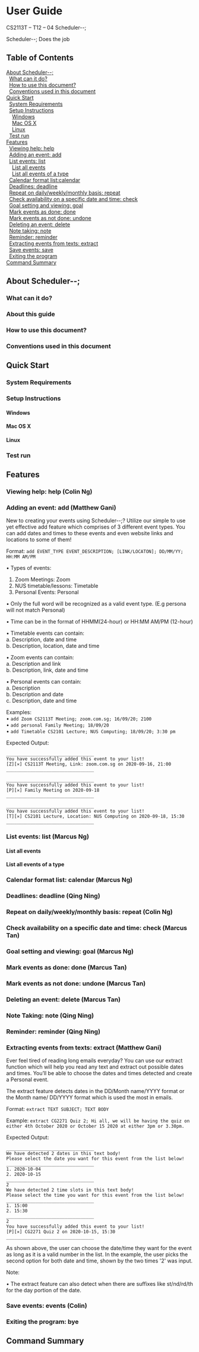 # User Guide
CS2113T – T12 – 04 Scheduler--;
 
Scheduler--; Does the job

## Table of Contents
[About Scheduler--;](#about-scheduler--) <br>
&nbsp;&nbsp;[What can it do?](#what-can-it-do) <br>
&nbsp;&nbsp;[How to use this document?](#how-to-use-this-document) <br>
&nbsp;&nbsp;[Conventions used in this document](#conventions-used-in-this-document) <br>
[Quick Start](#quick-start) <br>
&nbsp;&nbsp;[System Requirements](#system-requirements) <br>
&nbsp;&nbsp;[Setup Instructions](#setup-instructions) <br>
&nbsp;&nbsp;&nbsp;&nbsp;[Windows](#windows) <br>
&nbsp;&nbsp;&nbsp;&nbsp;[Mac OS X](#mac-os-x) <br>
&nbsp;&nbsp;&nbsp;&nbsp;[Linux](#linux) <br>
&nbsp;&nbsp;[Test run](#test-run) <br>
[Features](#features) <br>
&nbsp;&nbsp;[Viewing help: help](#viewing-help-help-colin-ng) <br>
&nbsp;&nbsp;[Adding an event: add](#adding-an-event-add-matthew-gani) <br>
&nbsp;&nbsp;[List events: list](#list-events-list-marcus-ng) <br>
&nbsp;&nbsp;&nbsp;&nbsp;[List all events](#list-all-events) <br>
&nbsp;&nbsp;&nbsp;&nbsp;[List all events of a type](#list-all-events-of-a-type) <br>
&nbsp;&nbsp;[Calendar format list:calendar](#calendar-format-list-calendar-marcus-ng) <br>
&nbsp;&nbsp;[Deadlines: deadline](#deadlines-deadline-qing-ning) <br>
&nbsp;&nbsp;[Repeat on daily/weekly/monthly basis: repeat](#repeat-on-dailyweeklymonthly-basis-repeat-colin-ng) <br>
&nbsp;&nbsp;[Check availability on a specific date and time: check](#check-availability-on-a-specific-date-and-time-check-marcus-tan) <br>
&nbsp;&nbsp;[Goal setting and viewing: goal](#goal-setting-and-viewing-goal-marcus-ng) <br>
&nbsp;&nbsp;[Mark events as done: done](#mark-events-as-done-done-marcus-tan) <br>
&nbsp;&nbsp;[Mark events as not done: undone](#mark-events-as-not-done-undone-marcus-tan) <br>
&nbsp;&nbsp;[Deleting an event: delete](#deleting-an-event-delete-marcus-tan) <br>
&nbsp;&nbsp;[Note taking: note](#note-taking-note-qing-ning) <br>
&nbsp;&nbsp;[Reminder: reminder](#reminder-reminder-qing-ning) <br>
&nbsp;&nbsp;[Extracting events from texts: extract](#extracting-events-from-texts-extract-matthew-gani) <br>
&nbsp;&nbsp;[Save events: save](#save-events-events-colin) <br>
&nbsp;&nbsp;[Exiting the program](#exiting-the-program-bye) <br>
[Command Summary](#command-summary)

## About Scheduler--;

### What can it do?

### About this guide

### How to use this document?

### Conventions used in this document

## Quick Start

### System Requirements

### Setup Instructions

#### Windows

#### Mac OS X

#### Linux

### Test run

## Features

### Viewing help: help (Colin Ng)

### Adding an event: add (Matthew Gani)
New to creating your events using Scheduler--;?
Utilize our simple to use yet effective add feature which comprises of 3 different event types. 
You can add dates and times to these events and even website links and locations to some of them! 

Format: `add EVENT_TYPE EVENT_DESCRIPTION; [LINK/LOCATON]; DD/MM/YY; HH:MM AM/PM`

•	Types of events:
1.	Zoom Meetings: Zoom
2.	NUS timetable/lessons: Timetable
3.	Personal Events: Personal 

•	Only the full word will be recognized as a valid event type. (E.g persona will not match Personal)

•	Time can be in the format of HHMM(24-hour) or HH:MM AM/PM (12-hour)

•	Timetable events can contain: <br>
a.	Description, date and time <br>
b.	Description, location, date and time

•	Zoom events can contain: <br>
a.	Description and link <br>
b.	Description, link, date and time

•	Personal events can contain: <br>
a.	Description <br>
b.	Description and date <br>
c.	Description, date and time

Examples: <br>
•	`add Zoom CS2113T Meeting; zoom.com.sg; 16/09/20; 2100` <br>
•	`add personal Family Meeting; 18/09/20`  <br>
•	`add Timetable CS2101 Lecture; NUS Computing; 18/09/20; 3:30 pm`

Expected Output:
```
_________________________________
You have successfully added this event to your list!
[Z][✕] CS2113T Meeting, Link: zoom.com.sg on 2020-09-16, 21:00
_________________________________
```
```
_________________________________
You have successfully added this event to your list!
[P][✕] Family Meeting on 2020-09-18
_________________________________
```
```
_________________________________
You have successfully added this event to your list!
[T][✕] CS2101 Lecture, Location: NUS Computing on 2020-09-18, 15:30
_________________________________
```
### List events: list (Marcus Ng)

#### List all events

#### List all events of a type

### Calendar format list: calendar (Marcus Ng)

### Deadlines: deadline (Qing Ning)

### Repeat on daily/weekly/monthly basis: repeat (Colin Ng)

### Check availability on a specific date and time: check (Marcus Tan)

### Goal setting and viewing: goal (Marcus Ng)

### Mark events as done: done (Marcus Tan)

### Mark events as not done: undone (Marcus Tan)

### Deleting an event: delete (Marcus Tan)

### Note Taking: note (Qing Ning)

### Reminder: reminder (Qing Ning)

### Extracting events from texts: extract (Matthew Gani)
Ever feel tired of reading long emails everyday? 
You can use our extract function which will help you read any text and extract out possible dates and times. 
You’ll be able to choose the dates and times detected and create a Personal event. 

The extract feature detects dates in the DD/Month name/YYYY format or the Month name/ DD/YYYY format which is used the most in emails. 

Format: `extract TEXT SUBJECT; TEXT BODY`

Example: `extract CG2271 Quiz 2; Hi all, we will be having the quiz on either 4th October 2020 or October 15 2020 at either 3pm or 3.30pm.`

Expected Output:
````
_________________________________
We have detected 2 dates in this text body!
Please select the date you want for this event from the list below!
_________________________________
1. 2020-10-04
2. 2020-10-15
_________________________________
2
We have detected 2 time slots in this text body!
Please select the time you want for this event from the list below!
_________________________________
1. 15:00
2. 15:30
_________________________________
2
You have successfully added this event to your list!
[P][✕] CG2271 Quiz 2 on 2020-10-15, 15:30
_________________________________
````
As shown above, the user can choose the date/time they want for the event as long as it is a valid number in the list.
 In the example, the user picks the second option for both date and time, shown by the two times '2' was input.
 
 
 Note:
 
 •	The extract feature can also detect when there are suffixes like st/nd/rd/th for the day portion of the date.



### Save events: events (Colin)

### Exiting the program: bye 

## Command Summary


